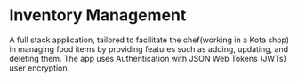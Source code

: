 # Inventory Management

A full stack application, tailored to facilitate the chef(working in a Kota shop) in managing food items by providing features such as adding, updating, and deleting them. The app uses Authentication with JSON Web Tokens (JWTs) user encryption.

